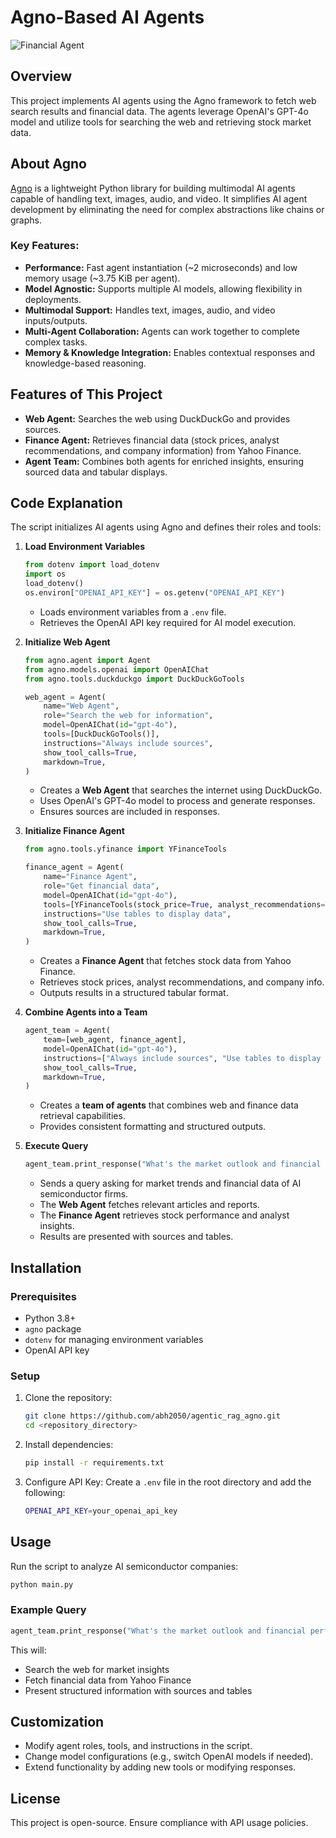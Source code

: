 # Agno-Based AI Agents
![Financial Agent](https://i.ytimg.com/vi/XN6dSSx6Ehg/maxresdefault.jpg)

## Overview

This project implements AI agents using the Agno framework to fetch web search results and financial data. The agents leverage OpenAI's GPT-4o model and utilize tools for searching the web and retrieving stock market data.

## About Agno

[Agno](https://github.com/agno-agi/agno) is a lightweight Python library for building multimodal AI agents capable of handling text, images, audio, and video. It simplifies AI agent development by eliminating the need for complex abstractions like chains or graphs.

### Key Features:
- **Performance:** Fast agent instantiation (~2 microseconds) and low memory usage (~3.75 KiB per agent).
- **Model Agnostic:** Supports multiple AI models, allowing flexibility in deployments.
- **Multimodal Support:** Handles text, images, audio, and video inputs/outputs.
- **Multi-Agent Collaboration:** Agents can work together to complete complex tasks.
- **Memory & Knowledge Integration:** Enables contextual responses and knowledge-based reasoning.

## Features of This Project

- **Web Agent:** Searches the web using DuckDuckGo and provides sources.
- **Finance Agent:** Retrieves financial data (stock prices, analyst recommendations, and company information) from Yahoo Finance.
- **Agent Team:** Combines both agents for enriched insights, ensuring sourced data and tabular displays.

## Code Explanation

The script initializes AI agents using Agno and defines their roles and tools:

1. **Load Environment Variables**
   ```python
   from dotenv import load_dotenv
   import os
   load_dotenv()
   os.environ["OPENAI_API_KEY"] = os.getenv("OPENAI_API_KEY")
   ```
   - Loads environment variables from a `.env` file.
   - Retrieves the OpenAI API key required for AI model execution.

2. **Initialize Web Agent**
   ```python
   from agno.agent import Agent
   from agno.models.openai import OpenAIChat
   from agno.tools.duckduckgo import DuckDuckGoTools
   
   web_agent = Agent(
       name="Web Agent",
       role="Search the web for information",
       model=OpenAIChat(id="gpt-4o"),
       tools=[DuckDuckGoTools()],
       instructions="Always include sources",
       show_tool_calls=True,
       markdown=True,
   )
   ```
   - Creates a **Web Agent** that searches the internet using DuckDuckGo.
   - Uses OpenAI's GPT-4o model to process and generate responses.
   - Ensures sources are included in responses.

3. **Initialize Finance Agent**
   ```python
   from agno.tools.yfinance import YFinanceTools
   
   finance_agent = Agent(
       name="Finance Agent",
       role="Get financial data",
       model=OpenAIChat(id="gpt-4o"),
       tools=[YFinanceTools(stock_price=True, analyst_recommendations=True, company_info=True)],
       instructions="Use tables to display data",
       show_tool_calls=True,
       markdown=True,
   )
   ```
   - Creates a **Finance Agent** that fetches stock data from Yahoo Finance.
   - Retrieves stock prices, analyst recommendations, and company info.
   - Outputs results in a structured tabular format.

4. **Combine Agents into a Team**
   ```python
   agent_team = Agent(
       team=[web_agent, finance_agent],
       model=OpenAIChat(id="gpt-4o"),
       instructions=["Always include sources", "Use tables to display data"],
       show_tool_calls=True,
       markdown=True,
   )
   ```
   - Creates a **team of agents** that combines web and finance data retrieval capabilities.
   - Provides consistent formatting and structured outputs.

5. **Execute Query**
   ```python
   agent_team.print_response("What's the market outlook and financial performance of AI semiconductor companies?", stream=True)
   ```
   - Sends a query asking for market trends and financial data of AI semiconductor firms.
   - The **Web Agent** fetches relevant articles and reports.
   - The **Finance Agent** retrieves stock performance and analyst insights.
   - Results are presented with sources and tables.

## Installation

### Prerequisites
- Python 3.8+
- `agno` package
- `dotenv` for managing environment variables
- OpenAI API key

### Setup
1. Clone the repository:
   ```bash
   git clone https://github.com/abh2050/agentic_rag_agno.git
   cd <repository_directory>
   ```
2. Install dependencies:
   ```bash
   pip install -r requirements.txt
   ```
3. Configure API Key:
   Create a `.env` file in the root directory and add the following:
   ```bash
   OPENAI_API_KEY=your_openai_api_key
   ```

## Usage

Run the script to analyze AI semiconductor companies:
```bash
python main.py
```

### Example Query
```python
agent_team.print_response("What's the market outlook and financial performance of AI semiconductor companies?", stream=True)
```
This will:
- Search the web for market insights
- Fetch financial data from Yahoo Finance
- Present structured information with sources and tables

## Customization

- Modify agent roles, tools, and instructions in the script.
- Change model configurations (e.g., switch OpenAI models if needed).
- Extend functionality by adding new tools or modifying responses.

## License

This project is open-source. Ensure compliance with API usage policies.
